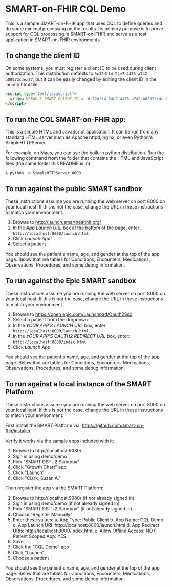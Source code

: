 # SMART-on-FHIR CQL Demo

This is a sample SMART-on-FHIR app that uses CQL to define queries and do some minimal processing
on the results.  Its primary purpose is to prove support for CQL processing in SMART-on-FHIR
and serve as a test application in SMART-on-FHIR environments.

## To change the client ID

On some systems, you must register a client ID to be used during client authorization.  This
distribution defaults to `6c12dff4-24e7-4475-a742-b08972c4ea27`, but it can be easily changed
by editing the client ID in the launch.html file:

```html
<script type="text/javascript">
  window.DEFAULT_SMART_CLIENT_ID = '6c12dff4-24e7-4475-a742-b08972c4ea27';
</script>
```

## To run the CQL SMART-on-FHIR app:

This is a simple HTML and JavaScript application.  It can be run from any standard HTML server
such as Apache httpd, nginx, or even Python's SimpleHTTPServer.

For example, on Macs, you can use the built-in python distribution.  Run the following command
from the folder that contains the HTML and JavaScript files (the same folder this README is in):

```bash
$ python -m SimpleHTTPServer 8000
```

## To run against the public SMART sandbox

These instructions assume you are running the web server on port 8000 on your local host.
If this is not the case, change the URL in these instructions to match your environment.

1. Browse to http://launch.smarthealthit.org/
2. In the _App Launch URL_ box at the bottom of the page, enter: `http://localhost:8000/launch.html`
3. Click _Launch App!_
4. Select a patient

You should see the patient's name, age, and gender at the top of the app page.  Below that are tables for Conditions, Encounters, Medications, Observations, Procedures, and some debug information.

## To run against the Epic SMART sandbox

These instructions assume you are running the web server on port 8000 on your local host.
If this is not the case, change the URL in these instructions to match your environment.

1. Browse to https://open.epic.com/Launchpad/Oauth2Sso
2. Select a patient from the dropdown
3. In the _YOUR APP'S LAUNCH URL_ box, enter: `http://localhost:8000/launch.html`
4. In the _YOUR APP'S OAUTH2 REDIRECT URL_ box, enter: `http://localhost:8000/index.html`
5. Click _Launch App_

You should see the patient's name, age, and gender at the top of the app page.  Below that are tables for Conditions, Encounters, Medications, Observations, Procedures, and some debug information.

## To run against a local instance of the SMART Platform

These instructions assume you are running the web server on port 8000 on your local host.
If this is not the case, change the URL in these instructions to match your environment.

First install the SMART Platform via: https://github.com/smart-on-fhir/installer

Verify it works via the sample apps included with it:
1. Browse to http://localhost:9080/
2. Sign in using demo/demo
3. Pick "SMART DSTU2 Sandbox"
4. Click "Growth Chart" app
5. Click "Launch"
6. Click "Clark, Susan A."

Then register the app via the SMART Platform:

1. Browse to http://localhost:9080/ (if not already signed in)
2. Sign in using demo/demo (if not already signed in)
3. Pick "SMART DSTU2 Sandbox" (if not already signed in)
4. Choose "Register Manually"
5. Enter these values:
   a. App Type: Public Client
   b. App Name: CQL Demo
   c. App Launch URI: http://localhost:8000/launch.html
   d. App Redirect URIs: http://localhost:8000/index.html
   e. Allow Offline Access: NO
   f. Patient Scoped App: YES
6. Save
7. Click the "CQL Demo" app
8. Click "Launch"
9. Choose a patient

You should see the patient's name, age, and gender at the top of the app page.  Below that are tables for Conditions, Encounters, Medications, Observations, Procedures, and some debug information.